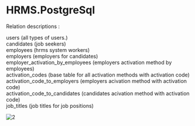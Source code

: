
# HRMS.PostgreSql

Relation descriptions :

users (all types of users.)    
candidates (job seekers)   
employees (hrms system workers)  
employers (employers for candidates)  
employer_activation_by_employees (employers activation method by employees)  
activation_codes (base table for all activation methods with activation code)  
activation_code_to_employers (employers acivation method with activation code)  
activation_code_to_candidates (candidates acivation method with activation code)  
job_titles (job titles for job positions)  



![2](https://user-images.githubusercontent.com/36644951/117885880-179f3080-b2b7-11eb-9494-805b866b46bd.png)

